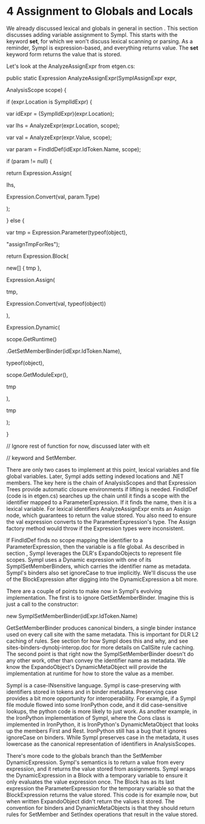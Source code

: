 # 4 Assignment to Globals and Locals

We already discussed lexical and globals in general in section . This section discusses adding variable assignment to Sympl. This starts with the keyword **set**, for which we won't discuss lexical scanning or parsing. As a reminder, Sympl is expression-based, and everything returns value. The **set** keyword form returns the value that is stored.

Let's look at the AnalyzeAssignExpr from etgen.cs:

public static Expression AnalyzeAssignExpr(SymplAssignExpr expr,

AnalysisScope scope) {

if (expr.Location is SymplIdExpr) {

var idExpr = (SymplIdExpr)(expr.Location);

var lhs = AnalyzeExpr(expr.Location, scope);

var val = AnalyzeExpr(expr.Value, scope);

var param = FindIdDef(idExpr.IdToken.Name, scope);

if (param != null) {

return Expression.Assign(

lhs,

Expression.Convert(val, param.Type)

);

} else {

var tmp = Expression.Parameter(typeof(object),

"assignTmpForRes");

return Expression.Block(

new\[\] { tmp },

Expression.Assign(

tmp,

Expression.Convert(val, typeof(object))

),

Expression.Dynamic(

scope.GetRuntime()

.GetSetMemberBinder(idExpr.IdToken.Name),

typeof(object),

scope.GetModuleExpr(),

tmp

),

tmp

);

}

// Ignore rest of function for now, discussed later with elt

// keyword and SetMember.

There are only two cases to implement at this point, lexical variables and file global variables. Later, Sympl adds setting indexed locations and .NET members. The key here is the chain of AnalysisScopes and that Expression Trees provide automatic closure environments if lifting is needed. FindIdDef (code is in etgen.cs) searches up the chain until it finds a scope with the identifier mapped to a ParameterExpression. If it finds the name, then it is a lexical variable. For lexical identifiers AnalyzeAssignExpr emits an Assign node, which guarantees to return the value stored. You also need to ensure the val expression converts to the ParameterExpression's type. The Assign factory method would throw if the Expression types were inconsistent.

If FindIdDef finds no scope mapping the identifier to a ParameterExpression, then the variable is a file global. As described in section , Sympl leverages the DLR's ExpandoObjects to represent file scopes. Sympl uses a Dynamic expression with one of its SymplSetMemberBinders, which carries the identifier name as metadata. Sympl's binders also set ignoreCase to true implicitly. We'll discuss the use of the BlockExpression after digging into the DynamicExpression a bit more.

There are a couple of points to make now in Sympl's evolving implementation. The first is to ignore GetSetMemberBinder. Imagine this is just a call to the constructor:

new SymplSetMemberBinder(idExpr.IdToken.Name)

GetSetMemberBinder produces canonical binders, a single binder instance used on every call site with the same metadata. This is important for DLR L2 caching of rules. See section for how Sympl does this and why, and see sites-binders-dynobj-interop.doc for more details on CallSite rule caching. The second point is that right now the SymplSetMemberBinder doesn't do any other work, other than convey the identifier name as metadata. We know the ExpandoObject's DynamicMetaObject will provide the implementation at runtime for how to store the value as a member.

Sympl is a case-INsensitive language. Sympl is case-preserving with identifiers stored in tokens and in binder metadata. Preserving case provides a bit more opportunity for interoperability. For example, if a Sympl file module flowed into some IronPython code, and it did case-sensitive lookups, the python code is more likely to just work. As another example, in the IronPython implementation of Sympl, where the Cons class is implemented in IronPython, it is IronPython's DynamicMetaObject that looks up the members First and Rest. IronPython still has a bug that it ignores ignoreCase on binders. While Sympl preserves case in the metadata, it uses lowercase as the canonical representation of identifiers in AnalysisScopes.

There's more code to the globals branch than the SetMember DynamicExpression. Sympl's semantics is to return a value from every expression, and it returns the value stored from assignments. Sympl wraps the DynamicExpression in a Block with a temporary variable to ensure it only evaluates the value expression once. The Block has as its last expression the ParameterExpression for the temporary variable so that the BlockExpression returns the value stored. This code is for example now, but when written ExpandoObject didn't return the values it stored. The convention for binders and DynamicMetaObjects is that they should return rules for SetMember and SetIndex operations that result in the value stored.
